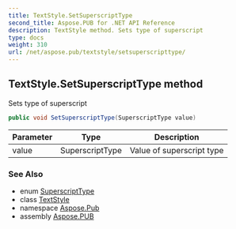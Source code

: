 ```yaml
---
title: TextStyle.SetSuperscriptType
second_title: Aspose.PUB for .NET API Reference
description: TextStyle method. Sets type of superscript
type: docs
weight: 310
url: /net/aspose.pub/textstyle/setsuperscripttype/
---
```

## TextStyle.SetSuperscriptType method

Sets type of superscript

```csharp
public void SetSuperscriptType(SuperscriptType value)
```

| Parameter | Type | Description |
| --- | --- | --- |
| value | SuperscriptType | Value of superscript type |

### See Also

* enum [SuperscriptType](../../superscripttype/)
* class [TextStyle](../)
* namespace [Aspose.Pub](../../textstyle/)
* assembly [Aspose.PUB](../../../)


